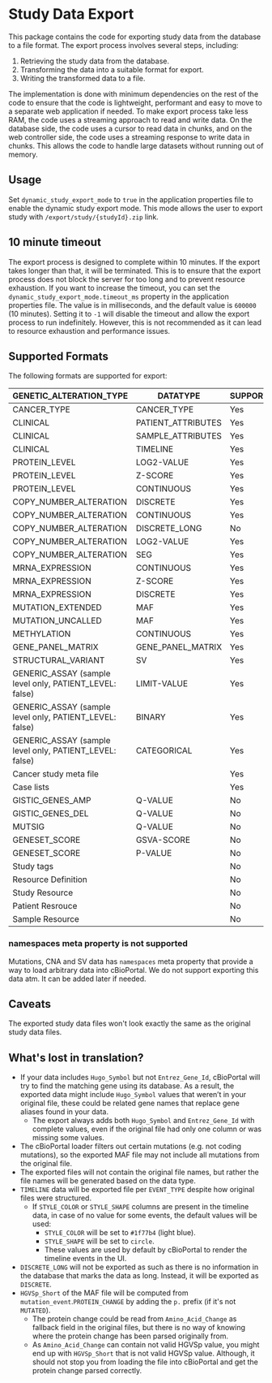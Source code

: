 # Study Data Export

This package contains the code for exporting study data from the database to a file format.  The export process involves several steps, including:
1. Retrieving the study data from the database.
2. Transforming the data into a suitable format for export.
3. Writing the transformed data to a file.

The implementation is done with minimum dependencies on the rest of the code to ensure that the code is lightweight, performant and easy to move to a separate web application if needed.
To make export process take less RAM, the code uses a streaming approach to read and write data. On the database side, the code uses a cursor to read data in chunks, and on the web controller side, the code uses a streaming response to write data in chunks.
This allows the code to handle large datasets without running out of memory. 

## Usage

Set `dynamic_study_export_mode` to `true` in the application properties file to enable the dynamic study export mode. 
This mode allows the user to export study with `/export/study/{studyId}.zip` link.

## 10 minute timeout

The export process is designed to complete within 10 minutes. If the export takes longer than that, it will be terminated. This is to ensure that the export process does not block the server for too long and to prevent resource exhaustion.
If you want to increase the timeout, you can set the `dynamic_study_export_mode.timeout_ms` property in the application properties file. The value is in milliseconds, and the default value is `600000` (10 minutes).
Setting it to `-1` will disable the timeout and allow the export process to run indefinitely. However, this is not recommended as it can lead to resource exhaustion and performance issues.

## Supported Formats

The following formats are supported for export:

| GENETIC_ALTERATION_TYPE                                 | DATATYPE | SUPPORTED |
|---------------------------------------------------------|---|---|
| CANCER_TYPE                                             | CANCER_TYPE | Yes |
| CLINICAL                                                | PATIENT_ATTRIBUTES | Yes |
| CLINICAL                                                | SAMPLE_ATTRIBUTES | Yes |
| CLINICAL                                                | TIMELINE | Yes |
| PROTEIN_LEVEL                                           | LOG2-VALUE | Yes |
| PROTEIN_LEVEL                                           | Z-SCORE | Yes |
| PROTEIN_LEVEL                                           | CONTINUOUS | Yes |
| COPY_NUMBER_ALTERATION                                  | DISCRETE | Yes |
| COPY_NUMBER_ALTERATION                                  | CONTINUOUS | Yes |
| COPY_NUMBER_ALTERATION                                  | DISCRETE_LONG | No |
| COPY_NUMBER_ALTERATION                                  | LOG2-VALUE | Yes |
| COPY_NUMBER_ALTERATION                                  | SEG | Yes |
| MRNA_EXPRESSION                                         | CONTINUOUS | Yes |
| MRNA_EXPRESSION                                         | Z-SCORE | Yes |
| MRNA_EXPRESSION                                         | DISCRETE | Yes |
| MUTATION_EXTENDED                                       | MAF | Yes |
| MUTATION_UNCALLED                                       | MAF | Yes |
| METHYLATION                                             | CONTINUOUS | Yes |
| GENE_PANEL_MATRIX                                       | GENE_PANEL_MATRIX | Yes |
| STRUCTURAL_VARIANT                                      | SV | Yes |
| GENERIC_ASSAY (sample level only, PATIENT_LEVEL: false) | LIMIT-VALUE | Yes |
| GENERIC_ASSAY (sample level only, PATIENT_LEVEL: false) | BINARY | Yes |
| GENERIC_ASSAY (sample level only, PATIENT_LEVEL: false) | CATEGORICAL | Yes |
| Cancer study meta file                                  | | Yes |
| Case lists                                              | | Yes |
| GISTIC_GENES_AMP                                        | Q-VALUE | No |
| GISTIC_GENES_DEL                                        | Q-VALUE | No |
| MUTSIG                                                  | Q-VALUE | No |
| GENESET_SCORE                                           | GSVA-SCORE | No |
| GENESET_SCORE                                           | P-VALUE | No |
| Study tags                                              | | No |
| Resource Definition                                     | | No |
| Study Resource                                          | | No |
| Patient Resrouce                                        | | No |
| Sample Resource                                         | | No |

### namespaces meta property is not supported

Mutations, CNA and SV data has `namespaces` meta property that provide a way to load arbitrary data into cBioPortal.
We do not support exporting this data atm. It can be added later if needed.

## Caveats

The exported study data files won't look exactly the same as the original study data files.
## What's lost in translation?
- If your data includes `Hugo_Symbol` but not `Entrez_Gene_Id`, cBioPortal will try to find the matching gene using its database. As a result, the exported data might include `Hugo_Symbol` values that weren’t in your original file, these could be related gene names that replace gene aliases found in your data.
  - The export always adds both `Hugo_Symbol` and `Entrez_Gene_Id` with complete values, even if the original file had only one column or was missing some values.
- The cBioPortal loader filters out certain mutations (e.g. not coding mutations), so the exported MAF file may not include all mutations from the original file.
- The exported files will not contain the original file names, but rather the file names will be generated based on the data type.
- `TIMELINE` data will be exported file per `EVENT_TYPE` despite how original files were structured.
  - If `STYLE_COLOR` or `STYLE_SHAPE` columns are present in the timeline data, in case of no value for some events, the default values will be used:
    - `STYLE_COLOR` will be set to `#1f77b4` (light blue).
    - `STYLE_SHAPE` will be set to `circle`.
    - These values are used by default by cBioPortal to render the timeline events in the UI.
- `DISCRETE_LONG` will not be exported as such as there is no information in the database that marks the data as long. Instead, it will be exported as `DISCRETE`.
- `HGVSp_Short` of the MAF file will be computed from `mutation_event`.`PROTEIN_CHANGE` by adding the `p.` prefix (if it's not `MUTATED`).
  - The protein change could be read from `Amino_Acid_Change` as fallback field in the original files, but there is no way of knowing where the protein change has been parsed originally from.
  - As `Amino_Acid_Change` can contain not valid HGVSp value, you might end up with `HGVSp_Short` that is not valid HGVSp value. Although, it should not stop you from loading the file into cBioPortal and get the protein change parsed correctly.